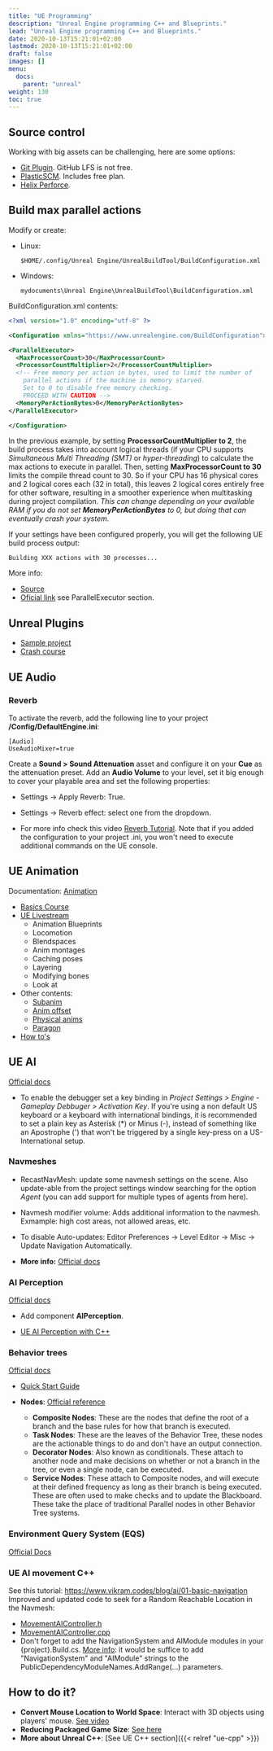 ```yaml
---
title: "UE Programming"
description: "Unreal Engine programming C++ and Blueprints."
lead: "Unreal Engine programming C++ and Blueprints."
date: 2020-10-13T15:21:01+02:00
lastmod: 2020-10-13T15:21:01+02:00
draft: false
images: []
menu:
  docs:
    parent: "unreal"
weight: 130
toc: true
---
```


## Source control

Working with big assets can be challenging, here are some options:

* [Git Plugin](https://github.com/ProjectBorealis/UEGitPlugin). GitHub LFS is not free.
* [PlasticSCM](https://www.plasticscm.com/). Includes free plan.
* [Helix Perforce](https://www.perforce.com/products/helix-core).

## Build max parallel actions

Modify or create:
  * Linux:
    ```
    $HOME/.config/Unreal Engine/UnrealBuildTool/BuildConfiguration.xml
    ```
  * Windows:
    ```
    mydocuments\Unreal Engine\UnrealBuildTool\BuildConfiguration.xml
    ```

BuildConfiguration.xml contents:

```xml
<?xml version="1.0" encoding="utf-8" ?>

<Configuration xmlns="https://www.unrealengine.com/BuildConfiguration">

<ParallelExecutor>
  <MaxProcessorCount>30</MaxProcessorCount>
  <ProcessorCountMultiplier>2</ProcessorCountMultiplier>
  <!-- Free memory per action in bytes, used to limit the number of
    parallel actions if the machine is memory starved.
    Set to 0 to disable free memory checking.
    PROCEED WITH CAUTION -->
  <MemoryPerActionBytes>0</MemoryPerActionBytes>
</ParallelExecutor>

</Configuration>
```

In the previous example, by setting **ProcessorCountMultiplier to 2**, the build process takes into account logical threads (if your CPU supports *Simultaneous Multi Threading (SMT)* or *hyper-threading*) to calculate the max actions to execute in parallel. Then, setting **MaxProcessorCount to 30** limits the compile thread count to 30. So if your CPU has 16 physical cores and 2 logical cores each (32 in total), this leaves 2 logical cores entirely free for other software, resulting in a smoother experience when multitasking during project compilation. *This can change depending on your available RAM if you do not set **MemoryPerActionBytes** to 0, but doing that can eventually crash your system.*

If your settings have been configured properly, you will get the following UE build process output:

```
Building XXX actions with 30 processes...
```

More info:
 * [Source](https://gpuopen.com/learn/threadripper-for-gamedev-ue4/)
 * [Oficial link](https://docs.unrealengine.com/5.1/en-US/build-configuration-for-unreal-engine/) see ParallelExecutor section.



## Unreal Plugins

* [Sample project](https://github.com/UEplugins/TextAsset)
* [Crash course](https://learn.unrealengine.com/course/2436528)


## UE Audio

### Reverb

To activate the reverb, add the following line to your project **/Config/DefaultEngine.ini**:

```
[Audio]
UseAudioMixer=true
```

Create a **Sound > Sound Attenuation** asset and configure it on your **Cue** as the attenuation preset. Add an **Audio Volume** to your level, set it big enough to cover your playable area and set the following properties:

* Settings -> Apply Reverb: True.
* Settings -> Reverb effect: select one from the dropdown.

* For more info check this video [Reverb Tutorial](https://www.youtube.com/watch?v=ZFjD5xtoMSg). Note that if you added the configuration to your project .ini, you won't need to execute additional commands on the UE console.

## UE Animation

Documentation: [Animation](https://docs.unrealengine.com/en-US/Engine/Animation/index.html)

* [Basics Course](https://www.youtube.com/watch?v=-slbsR_WWAE&list=PLL0cLF8gjBpqpCGt9ayn4Ip1p6kvgXYi2)
* [UE Livestream](https://www.youtube.com/watch?v=YVC-DL9Ibf0)
  * Animation Blueprints
  * Locomotion
  * Blendspaces
  * Anim montages
  * Caching poses
  * Layering
  * Modifying bones
  * Look at
* Other contents:
  * [Subanim](https://docs.unrealengine.com/en-US/Engine/Animation/AnimHowTo/SubAnimInstance/index.html)
  * [Anim offset](https://docs.unrealengine.com/en-US/Engine/Animation/AnimHowTo/AimOffset/index.html)
  * [Physical anims](https://www.youtube.com/watch?v=N1tDjbFXeOo)
  * [Paragon](https://www.youtube.com/watch?v=YlKA22Hzerk)
* [How to's](https://docs.unrealengine.com/en-US/Engine/Animation/AnimHowTo/index.html)

## UE AI

[Official docs](https://docs.unrealengine.com/en-US/Engine/ArtificialIntelligence/index.html)

* To enable the debugger set a key binding in *Project Settings > Engine - Gameplay Debbuger > Activation Key*. If you're using a non default US keyboard or a keyboard with international bindings, it is recommended to set a plain key as Asterisk (*) or Minus (-), instead of something like an Apostrophe (') that won't be triggered by a single key-press on a US-International setup.

### Navmeshes

* RecastNavMesh: update some navmesh settings on the scene. Also update-able from the project settings window searching for the option *Agent* (you can add support for multiple types of agents from here).

* Navmesh modifier volume: Adds additional information to the navmesh. Exmample: high cost areas, not allowed areas, etc.

* To disable Auto-updates: Editor Preferences -> Level Editor -> Misc -> Update Navigation Automatically.

* **More info:** [Official docs](https://docs.unrealengine.com/en-US/Resources/ContentExamples/NavMesh/index.html)

### AI Perception

[Official docs](https://docs.unrealengine.com/en-US/Engine/ArtificialIntelligence/AIPerception/index.html)

* Add component **AIPerception**.

* [UE AI Perception with C++](https://www.thinkandbuild.it/UE-ai-perception-system/)

### Behavior trees

[Official docs](https://docs.unrealengine.com/en-US/Engine/ArtificialIntelligence/BehaviorTrees/index.html)

* [Quick Start Guide](https://docs.unrealengine.com/en-US/Engine/ArtificialIntelligence/BehaviorTrees/BehaviorTreeQuickStart/index.html)

* **Nodes**: [Official reference](https://docs.unrealengine.com/en-US/Engine/ArtificialIntelligence/BehaviorTrees/BehaviorTreeNodeReference/index.html)
  * **Composite Nodes**: These are the nodes that define the root of a branch and the base rules for how that branch is executed.
  * **Task Nodes**: These are the leaves of the Behavior Tree, these nodes are the actionable things to do and don't have an output connection.
  * **Decorator Nodes**: Also known as conditionals. These attach to another node and make decisions on whether or not a branch in the tree, or even a single node, can be executed.
  * **Service Nodes**: These attach to Composite nodes, and will execute at their defined frequency as long as their branch is being executed. These are often used to make checks and to update the Blackboard. These take the place of traditional Parallel nodes in other Behavior Tree systems.

### Environment Query System (EQS)

[Official Docs](https://docs.unrealengine.com/en-US/Engine/ArtificialIntelligence/EQS/index.html)

### UE AI movement C++

See this tutorial: https://www.vikram.codes/blog/ai/01-basic-navigation
Improved and updated code to seek for a Random Reachable Location in the Navmesh:

* [MovementAIController.h](https://gist.github.com/dacanizares/6f47164e3d86d9fd6d19bd129d888695)
* [MovementAIController.cpp](https://gist.github.com/dacanizares/5db9c59281a9c9049bf819acce7e29bc)
* Don't forget to add the NavigationSystem and AIModule modules in your {project}.Build.cs. [More info](https://docs.unrealengine.com/en-US/Programming/Modules/Gameplay/index.html): it would be suffice to add "NavigationSystem" and "AIModule" strings to the PublicDependencyModuleNames.AddRange(...) parameters.


## How to do it?

* **Convert Mouse Location to World Space**: Interact with 3D objects using players' mouse.
  [See video](https://www.youtube.com/watch?v=b1_efR9hrT4)
* **Reducing Packaged Game Size**: [See here](https://docs.unrealengine.com/en-US/Engine/Performance/ReducingPackageSize/index.html)
* **More about Unreal C++**: [See UE C++ section]({{< relref "ue-cpp" >}})

